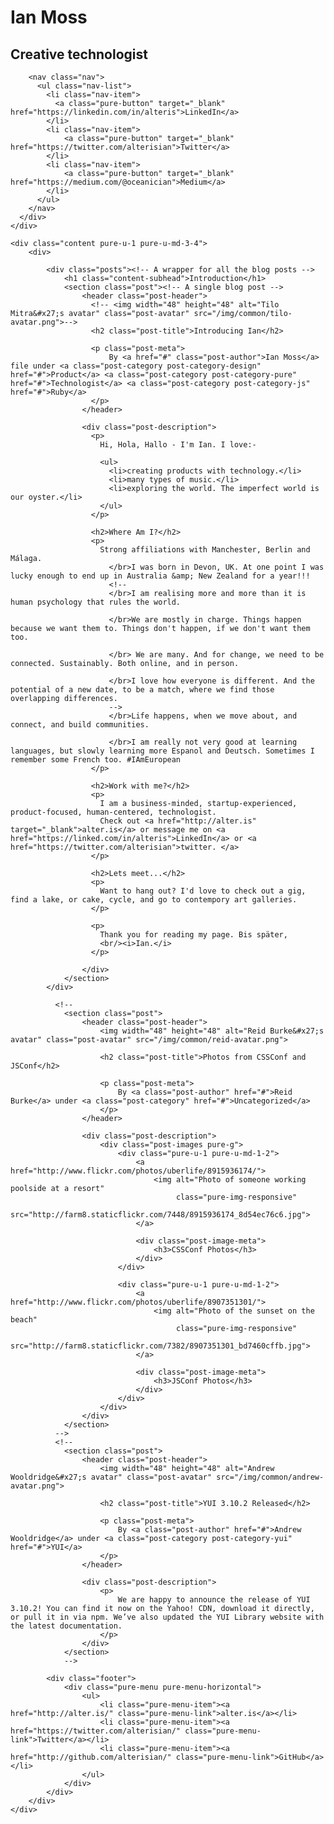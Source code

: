 <!doctype html>
<html lang="en">
  <head>
    <meta charset="utf-8">
    <meta name="viewport" content="width=device-width, initial-scale=1.0">
    <meta name="description" content="A homepage for/by Ian Moss.">
    <title>Ian Moss</title>
    <link rel="stylesheet" href="https://unpkg.com/purecss@2.0.3/build/pure-min.css" integrity="sha384-cg6SkqEOCV1NbJoCu11+bm0NvBRc8IYLRGXkmNrqUBfTjmMYwNKPWBTIKyw9mHNJ" crossorigin="anonymous">    
    <link rel="stylesheet" href="https://unpkg.com/purecss@2.0.3/build/grids-responsive-min.css">
    <link rel="stylesheet" href="styles.css">
  </head>

  <body>

  <div id="layout" class="pure-g">
    <div class="sidebar pure-u-1 pure-u-md-1-4">
      <div class="header">
        <h1 class="brand-title">Ian Moss</h1>
        <h2 class="brand-tagline">Creative technologist</h2>

        <nav class="nav">
          <ul class="nav-list">
            <li class="nav-item">
              <a class="pure-button" target="_blank" href="https://linkedin.com/in/alteris">LinkedIn</a>
            </li>
            <li class="nav-item">
                <a class="pure-button" target="_blank" href="https://twitter.com/alterisian">Twitter</a>
            </li>
            <li class="nav-item">
                <a class="pure-button" target="_blank" href="https://medium.com/@oceanician">Medium</a>
            </li>              
          </ul>
        </nav>
      </div>
    </div>

    <div class="content pure-u-1 pure-u-md-3-4">
        <div>
            
            <div class="posts"><!-- A wrapper for all the blog posts -->
                <h1 class="content-subhead">Introduction</h1>                
                <section class="post"><!-- A single blog post -->
                    <header class="post-header">
                      <!-- <img width="48" height="48" alt="Tilo Mitra&#x27;s avatar" class="post-avatar" src="/img/common/tilo-avatar.png">-->
                      <h2 class="post-title">Introducing Ian</h2>

                      <p class="post-meta">
                          By <a href="#" class="post-author">Ian Moss</a> file under <a class="post-category post-category-design" href="#">Product</a> <a class="post-category post-category-pure" href="#">Technologist</a> <a class="post-category post-category-js" href="#">Ruby</a>
                      </p>
                    </header>

                    <div class="post-description">                       
                      <p>
                        Hi, Hola, Hallo - I'm Ian. I love:-
      
                        <ul>
                          <li>creating products with technology.</li>
                          <li>many types of music.</li>
                          <li>exploring the world. The imperfect world is our oyster.</li>
                        </ul>
                      </p>

                      <h2>Where Am I?</h2>
                      <p>
                        Strong affiliations with Manchester, Berlin and Málaga.
                          </br>I was born in Devon, UK. At one point I was lucky enough to end up in Australia &amp; New Zealand for a year!!!
                          <!--
                          </br>I am realising more and more than it is human psychology that rules the world.
                  
                          </br>We are mostly in charge. Things happen because we want them to. Things don't happen, if we don't want them too.
                  
                          </br> We are many. And for change, we need to be connected. Sustainably. Both online, and in person. 
                  
                          </br>I love how everyone is different. And the potential of a new date, to be a match, where we find those overlapping differences. 
                          -->
                          </br>Life happens, when we move about, and connect, and build communities.
                  
                          </br>I am really not very good at learning languages, but slowly learning more Espanol and Deutsch. Sometimes I remember some French too. #IAmEuropean
                      </p>

                      <h2>Work with me?</h2>
                      <p>
                        I am a business-minded, startup-experienced, product-focused, human-centered, technologist.
                        Check out <a href="http://alter.is" target="_blank">alter.is</a> or message me on <a href="https://linked.com/in/alteris">LinkedIn</a> or <a href="https://twitter.com/alterisian">twitter. </a>
                      </p>
                  
                      <h2>Lets meet...</h2>
                      <p>
                        Want to hang out? I'd love to check out a gig, find a lake, or cake, cycle, and go to contempory art galleries. 
                      </p>
                                        
                      <p>
                        Thank you for reading my page. Bis später,                  
                        <br/><i>Ian.</i>
                      </p>

                    </div>
                </section>
            </div>

<!--            <div class="posts">
                <h1 class="content-subhead">Recent Posts</h1>
-->
<!--                <section class="post">
                    <header class="post-header">
                        <img width="48" height="48" alt="Eric Ferraiuolo&#x27;s avatar" class="post-avatar" src="/img/common/ericf-avatar.png">

                        <h2 class="post-title">Everything You Need to Know About Grunt</h2>

                        <p class="post-meta">
                            By <a class="post-author" href="#">Eric Ferraiuolo</a> under <a class="post-category post-category-js" href="#">Ruby</a>
                        </p>
                    </header>

                    <div class="post-description">
                        <p>
                            Lorem ipsum dolor sit amet, consectetur adipisicing elit, sed do eiusmod tempor incididunt ut labore et dolore magna aliqua. Ut enim ad minim veniam, quis nostrud exercitation ullamco laboris nisi ut aliquip ex ea commodo consequat. Duis aute irure dolor in reprehenderit in voluptate velit esse cillum dolore eu fugiat nulla pariatur.
                        </p>
                    </div>
                </section>
              -->
              <!--
                <section class="post">
                    <header class="post-header">
                        <img width="48" height="48" alt="Reid Burke&#x27;s avatar" class="post-avatar" src="/img/common/reid-avatar.png">

                        <h2 class="post-title">Photos from CSSConf and JSConf</h2>

                        <p class="post-meta">
                            By <a class="post-author" href="#">Reid Burke</a> under <a class="post-category" href="#">Uncategorized</a>
                        </p>
                    </header>

                    <div class="post-description">
                        <div class="post-images pure-g">
                            <div class="pure-u-1 pure-u-md-1-2">
                                <a href="http://www.flickr.com/photos/uberlife/8915936174/">
                                    <img alt="Photo of someone working poolside at a resort"
                                         class="pure-img-responsive"
                                         src="http://farm8.staticflickr.com/7448/8915936174_8d54ec76c6.jpg">
                                </a>

                                <div class="post-image-meta">
                                    <h3>CSSConf Photos</h3>
                                </div>
                            </div>

                            <div class="pure-u-1 pure-u-md-1-2">
                                <a href="http://www.flickr.com/photos/uberlife/8907351301/">
                                    <img alt="Photo of the sunset on the beach"
                                         class="pure-img-responsive"
                                         src="http://farm8.staticflickr.com/7382/8907351301_bd7460cffb.jpg">
                                </a>

                                <div class="post-image-meta">
                                    <h3>JSConf Photos</h3>
                                </div>
                            </div>
                        </div>
                    </div>
                </section>
              -->
              <!--
                <section class="post">
                    <header class="post-header">
                        <img width="48" height="48" alt="Andrew Wooldridge&#x27;s avatar" class="post-avatar" src="/img/common/andrew-avatar.png">

                        <h2 class="post-title">YUI 3.10.2 Released</h2>

                        <p class="post-meta">
                            By <a class="post-author" href="#">Andrew Wooldridge</a> under <a class="post-category post-category-yui" href="#">YUI</a>
                        </p>
                    </header>

                    <div class="post-description">
                        <p>
                            We are happy to announce the release of YUI 3.10.2! You can find it now on the Yahoo! CDN, download it directly, or pull it in via npm. We’ve also updated the YUI Library website with the latest documentation.
                        </p>
                    </div>
                </section>
                -->
<!--
            </div>
          -->
            <div class="footer">
                <div class="pure-menu pure-menu-horizontal">
                    <ul>
                        <li class="pure-menu-item"><a href="http://alter.is/" class="pure-menu-link">alter.is</a></li>
                        <li class="pure-menu-item"><a href="https://twitter.com/alterisian/" class="pure-menu-link">Twitter</a></li>
                        <li class="pure-menu-item"><a href="http://github.com/alterisian/" class="pure-menu-link">GitHub</a></li>
                    </ul>
                </div>
            </div>
        </div>
    </div>
</div>